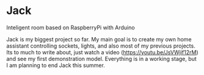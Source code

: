 # Jack
Inteligent room based on RaspberryPi with Arduino

Jack is my biggest project so far. My main goal is to create my own home assistant controlling sockets, lights, and also most of my previous projects. Its to much to write about, just watch a video (https://youtu.be/JsVWjif12rM) and see my first demonstration model. Everything is in a working stage, but I am planning to end Jack this summer.
